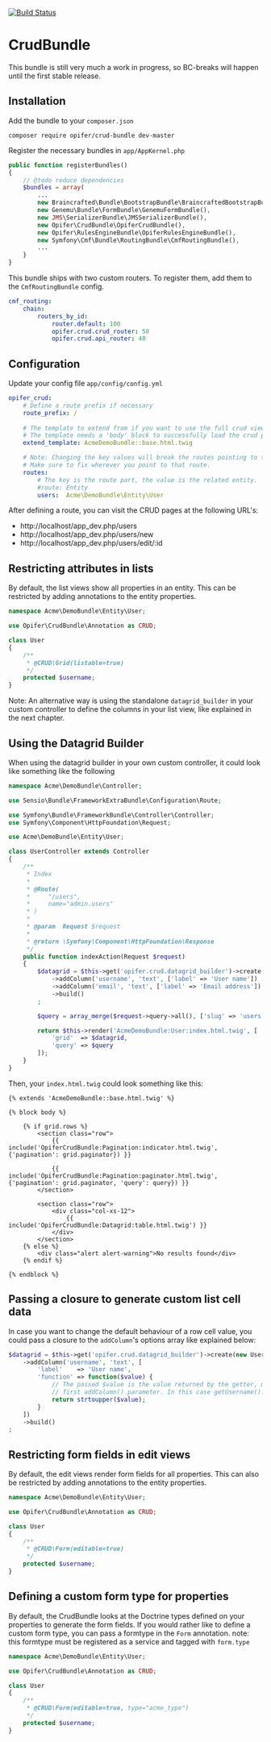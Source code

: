 [![Build Status](https://travis-ci.org/Opifer/CrudBundle.svg)](https://travis-ci.org/Opifer/CrudBundle)

CrudBundle
==========

This bundle is still very much a work in progress, so BC-breaks will happen until
the first stable release. 

Installation
------------

Add the bundle to your `composer.json`

    composer require opifer/crud-bundle dev-master

Register the necessary bundles in `app/AppKernel.php`

```php
public function registerBundles()
{
    // @todo reduce dependencies
    $bundles = array(
        ...
        new Braincrafted\Bundle\BootstrapBundle\BraincraftedBootstrapBundle(),
        new Genemu\Bundle\FormBundle\GenemuFormBundle(),
        new JMS\SerializerBundle\JMSSerializerBundle(),
        new Opifer\CrudBundle\OpiferCrudBundle(),
        new Opifer\RulesEngineBundle\OpiferRulesEngineBundle(),
        new Symfony\Cmf\Bundle\RoutingBundle\CmfRoutingBundle(),
        ...
    }
}
```

This bundle ships with two custom routers. To register them, add them to the
`CmfRoutingBundle` config.

```yaml
cmf_routing:
    chain:
        routers_by_id:
            router.default: 100
            opifer.crud.crud_router: 50
            opifer.crud.api_router: 40
```

Configuration
-------------

Update your config file `app/config/config.yml`

```yaml
opifer_crud:
    # Define a route prefix if necessary
    route_prefix: /
    
    # The template to extend from if you want to use the full crud views.
    # The template needs a 'body' block to successfully load the crud pages
    extend_template: AcmeDemoBundle::base.html.twig

    # Note: Changing the key values will break the routes pointing to that entity.
    # Make sure to fix wherever you point to that route.
    routes:
        # The key is the route part, the value is the related entity.
        #route: Entity
        users:  Acme\DemoBundle\Entity\User
```

After defining a route, you can visit the CRUD pages at the following URL's:

- http://localhost/app_dev.php/users
- http://localhost/app_dev.php/users/new
- http://localhost/app_dev.php/users/edit/:id

Restricting attributes in lists
-------------------------------

By default, the list views show all properties in an entity.
This can be restricted by adding annotations to the entity properties.

```php
namespace Acme\DemoBundle\Entity\User;

use Opifer\CrudBundle\Annotation as CRUD;

class User
{
    /**
     * @CRUD\Grid(listable=true)
     */
    protected $username;
}
```

Note: An alternative way is using the standalone `datagrid_builder` in your custom
controller to define the columns in your list view, like explained in the next
chapter.

Using the Datagrid Builder
--------------------------

When using the datagrid builder in your own custom controller, it could look like
something like the following

```php
namespace Acme\DemoBundle\Controller;

use Sensio\Bundle\FrameworkExtraBundle\Configuration\Route;

use Symfony\Bundle\FrameworkBundle\Controller\Controller;
use Symfony\Component\HttpFoundation\Request;

use Acme\DemoBundle\Entity\User;

class UserController extends Controller
{
    /**
     * Index
     *
     * @Route(
     *     "/users",
     *     name="admin.users"
     * )
     *
     * @param  Request $request
     *
     * @return \Symfony\Component\HttpFoundation\Response
     */
    public function indexAction(Request $request)
    {
        $datagrid = $this->get('opifer.crud.datagrid_builder')->create(new User)
            ->addColumn('username', 'text', ['label' => 'User name'])
            ->addColumn('email', 'text', ['label' => 'Email address'])
            ->build()
        ;

        $query = array_merge($request->query->all(), ['slug' => 'users']);

        return $this->render('AcmeDemoBundle:User:index.html.twig', [
            'grid'  => $datagrid,
            'query' => $query
        ]);
    }
}
```

Then, your `index.html.twig` could look something like this:

```twig
{% extends 'AcmeDemoBundle::base.html.twig' %}

{% block body %}

    {% if grid.rows %}
        <section class="row">
            {{ include('OpiferCrudBundle:Pagination:indicator.html.twig', {'pagination': grid.paginator}) }}
            
            {{ include('OpiferCrudBundle:Pagination:paginator.html.twig', {'pagination': grid.paginator, 'query': query}) }}
        </section>

        <section class="row">
            <div class="col-xs-12">
                {{ include('OpiferCrudBundle:Datagrid:table.html.twig') }}
            </div>
        </section>
    {% else %}
        <div class="alert alert-warning">No results found</div>
    {% endif %}

{% endblock %}
```

Passing a closure to generate custom list cell data
---------------------------------------------------

In case you want to change the default behaviour of a row cell value, you could
pass a closure to the `addColumn`'s options array like explained below:

```php
$datagrid = $this->get('opifer.crud.datagrid_builder')->create(new User)
    ->addColumn('username', 'text', [
        'label'    => 'User name',
        'function' => function($value) {
            // The passed $value is the value returned by the getter, matching the
            // first addColumn() parameter. In this case getUsername().
            return strtoupper($value);
        }
    ])
    ->build()
;
```

Restricting form fields in edit views
-------------------------------------

By default, the edit views render form fields for all properties.
This can also be restricted by adding annotations to the entity properties.

```php
namespace Acme\DemoBundle\Entity\User;

use Opifer\CrudBundle\Annotation as CRUD;

class User
{
    /**
     * @CRUD\Form(editable=true)
     */
    protected $username;
}
```

Defining a custom form type for properties
------------------------------------------

By default, the CrudBundle looks at the Doctrine types defined on your properties
to generate the form fields. If you would rather like to define a custom form
type, you can pass a formtype in the `Form` annotation.
note: this formtype must be registered as a service and tagged with `form.type`

```php
namespace Acme\DemoBundle\Entity\User;

use Opifer\CrudBundle\Annotation as CRUD;

class User
{
    /**
     * @CRUD\Form(editable=true, type="acme_type")
     */
    protected $username;
}
```
